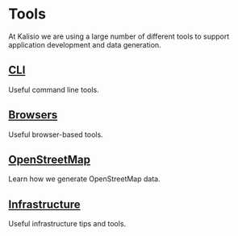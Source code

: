 # Tools

At Kalisio we are using a large number of different tools to support application development and data generation.

## [CLI](./cli.md)

Useful command line tools.

## [Browsers](./browsers.md)

Useful browser-based tools.

## [OpenStreetMap](./osm.md)

Learn how we generate OpenStreetMap data.

## [Infrastructure](./infrastructure.md)

Useful infrastructure tips and tools.
